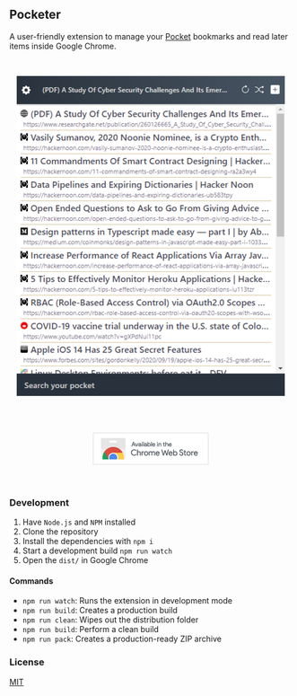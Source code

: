 ## Pocketer

A user-friendly extension to manage your [Pocket](https://getpocket.com) bookmarks and read later items inside Google Chrome.

<br>
<p align="center"><img src=".github/screenshot.png" alt="Screenshot"></p>
<br>

<br>
<p align="center"><a href="https://chromewebstore.google.com/detail/Pocketer/gkamgpflmkdbicikhmbdadddfmgeiill" target="_blank"><img src=".github/install.png" alt="Screenshot"></a></p>
<br>

### Development

1. Have `Node.js` and `NPM` installed 
2. Clone the repository
3. Install the dependencies with `npm i`
4. Start a development build `npm run watch`
5. Open the `dist/` in Google Chrome

#### Commands

* `npm run watch`: Runs the extension in development mode 
* `npm run build`: Creates a production build
* `npm run clean`: Wipes out the distribution folder
* `npm run build`: Perform a clean build
* `npm run pack`: Creates a production-ready ZIP archive

### License

[MIT](./LICENSE)